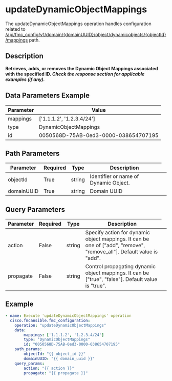 # updateDynamicObjectMappings

The updateDynamicObjectMappings operation handles configuration related to [/api/fmc_config/v1/domain/{domainUUID}/object/dynamicobjects/{objectId}/mappings](/paths//api/fmc_config/v1/domain/{domain_uuid}/object/dynamicobjects/{object_id}/mappings.md) path.&nbsp;
## Description
**Retrieves, adds, or removes the Dynamic Object Mappings associated with the specified ID. _Check the response section for applicable examples (if any)._**

## Data Parameters Example
| Parameter | Value |
| --------- | -------- |
| mappings | ['1.1.1.2', '1.2.3.4/24'] |
| type | DynamicObjectMappings |
| id | 0050568D-75AB-0ed3-0000-038654707195 |

## Path Parameters
| Parameter | Required | Type | Description |
| --------- | -------- | ---- | ----------- |
| objectId | True | string <td colspan=3> Identifier or name of Dynamic Object. |
| domainUUID | True | string <td colspan=3> Domain UUID |

## Query Parameters
| Parameter | Required | Type | Description |
| --------- | -------- | ---- | ----------- |
| action | False | string <td colspan=3> Specify action for dynamic object mappings. It can be one of ["add", "remove", "remove_all"]. Default value is "add". |
| propagate | False | string <td colspan=3> Control propagating dynamic object mappings. It can be ["true", "false"]. Default value is "true". |

## Example
```yaml
- name: Execute 'updateDynamicObjectMappings' operation
  cisco.fmcansible.fmc_configuration:
    operation: "updateDynamicObjectMappings"
    data:
        mappings: ['1.1.1.2', '1.2.3.4/24']
        type: "DynamicObjectMappings"
        id: "0050568D-75AB-0ed3-0000-038654707195"
    path_params:
        objectId: "{{ object_id }}"
        domainUUID: "{{ domain_uuid }}"
    query_params:
        action: "{{ action }}"
        propagate: "{{ propagate }}"

```